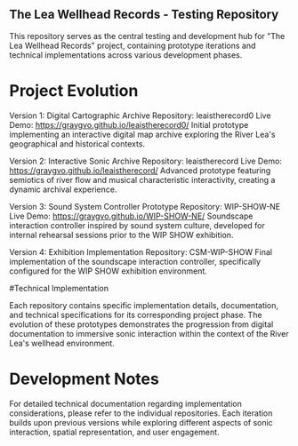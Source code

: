 ## The Lea Wellhead Records - Testing Repository
This repository serves as the central testing and development hub for "The Lea Wellhead Records" project, containing prototype iterations and technical implementations across various development phases.

# Project Evolution

Version 1: Digital Cartographic Archive
Repository: leaistherecord0
Live Demo: https://graygvo.github.io/leaistherecord0/
Initial prototype implementing an interactive digital map archive exploring the River Lea's geographical and historical contexts.

Version 2: Interactive Sonic Archive
Repository: leaistherecord
Live Demo: https://graygvo.github.io/leaistherecord/
Advanced prototype featuring semiotics of river flow and musical characteristic interactivity, creating a dynamic archival experience.

Version 3: Sound System Controller Prototype
Repository: WIP-SHOW-NE
Live Demo: https://graygvo.github.io/WIP-SHOW-NE/
Soundscape interaction controller inspired by sound system culture, developed for internal rehearsal sessions prior to the WIP SHOW exhibition.

Version 4: Exhibition Implementation
Repository: CSM-WIP-SHOW
Final implementation of the soundscape interaction controller, specifically configured for the WIP SHOW exhibition environment.

#Technical Implementation

Each repository contains specific implementation details, documentation, and technical specifications for its corresponding project phase. The evolution of these prototypes demonstrates the progression from digital documentation to immersive sonic interaction within the context of the River Lea's wellhead environment.

# Development Notes

For detailed technical documentation regarding implementation considerations, please refer to the individual repositories. Each iteration builds upon previous versions while exploring different aspects of sonic interaction, spatial representation, and user engagement.

